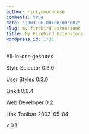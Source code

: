 ```yaml
---
author: rickymoorhouse
comments: true
date: "2003-06-08T00:00:00Z"
slug: my-firebird-extensions
title: My Firebird Extensions
wordpress_id: 1731
---
```


All-in-one gestures  

Style Selector 0.3.0   

User Styles 0.3.0  

LinkIt 0.0.4  

Web Developer 0.2  

Link Toolbar 2003-05-04  

x 0.1  

